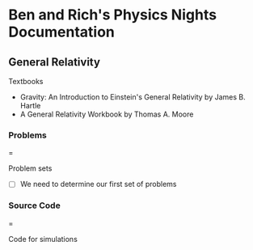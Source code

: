 # Ben and Rich's Physics Nights Documentation

## General Relativity

Textbooks
* Gravity: An Introduction to Einstein's General Relativity by James B. Hartle
* A General Relativity Workbook by Thomas A. Moore

### Problems 
=

Problem sets
- [ ] We need to determine our first set of problems

### Source Code 
=

Code for simulations
